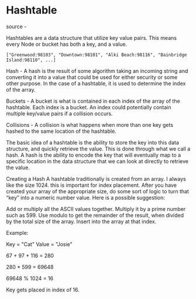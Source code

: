 # Hashtable

source -

Hashtables are a data structure that utilize key value pairs. This means every Node or bucket has
both a key, and a value.

    ["Greenwood:98103", "Downtown:98101", "Alki Beach:98116", "Bainbridge Island:98110", ...]

Hash - A hash is the result of some algorithm taking an incoming string and converting it into a value that could be
used for either security or some other purpose. In the case of a hashtable, it is used to determine the index of the
array.

Buckets - A bucket is what is contained in each index of the array of the hashtable. Each index is a bucket. An
index could potentially contain multiple key/value pairs if a collision occurs.

Collisions - A collision is what happens when more than one key gets hashed to the same location of the hashtable.

The basic idea of a hashtable is the ability to store the key into this data structure, and quickly retrieve the value.
This is done through what we call a hash. A hash is the ability to encode the key that will eventually map to a
specific location in the data structure that we can look at directly to retrieve the value.

Creating a Hash
A hashtable traditionally is created from an array. I always like the size 1024. this is important for index placement.
After you have created your array of the appropriate size, do some sort of logic to turn that “key” into a numeric
number value. Here is a possible suggestion:

Add or multiply all the ASCII values together.
Multiply it by a prime number such as 599.
Use modulo to get the remainder of the result, when divided by the total size of the array.
Insert into the array at that index.

Example:

Key = "Cat"
Value = "Josie"

67 + 97 + 116 = 280

280 * 599 = 69648

69648 % 1024 = 16

Key gets placed in index of 16.